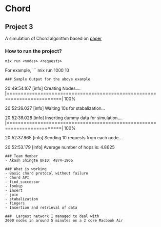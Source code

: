 # Chord
## Project 3

A simulation of Chord algorithm based on [paper](https://pdos.csail.mit.edu/papers/ton:chord/paper-ton.pdf)


### How to run the project? 

```
mix run <nodes> <requests>
```
For example, 
    ```
    mix run 1000 10
   ```
### Sample Output for the above example
   ```
   20:49:54.107 [info]  Creating Nodes....
|=========================================================================| 100%

20:52:26.027 [info]  Waiting 10s for stabalization...

20:52:36.028 [info]  Inserting dummy  data for simulation....
|=========================================================================| 100%

20:52:37.865 [info]  Sending 10 requests from each node....

20:52:53.179 [info]  Average number of hops is: 4.8625
   ```
### Team Member
- Akash Shingte UFID: 4874-1966

### What is working
- Basic chord protocol without failure
- Chord API 
   - find_successor
   - lookup
   - insert
   - join
   - stabalization
   - fingers
- Insertion and retrieval of data

###  Largest network I managed to deal with
2000 nodes in around 5 minutes on a 2 core Macbook Air
